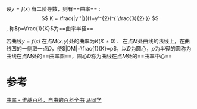 
设$y=f(x)$ 有二阶导数，则有==曲率== :
$$
K = \frac{|y''|}{(1+y'^{2})^{ \frac{3}{2} }}
$$
, 称$p=\frac{1}{K}$为==曲率半径==


若曲线$y=f(x)$ 在点$M(x,y)$处的曲率为$K(K\neq 0)$．
在点$M$处曲线的法线上，在曲线凹的一侧取一点$D$，使$|DM|=\frac{1}{K}=p$，以$D$为圆心，$p$为半径的圆称为曲线在点$M$处的==曲率圆==，圆心$D$称为曲线在点$M$处的==曲率中心==


# 参考
[曲率 - 维基百科，自由的百科全书](https://zh.wikipedia.org/wiki/%E6%9B%B2%E7%8E%87)
[马同学](https://www.matongxue.com/parts/1924/)
